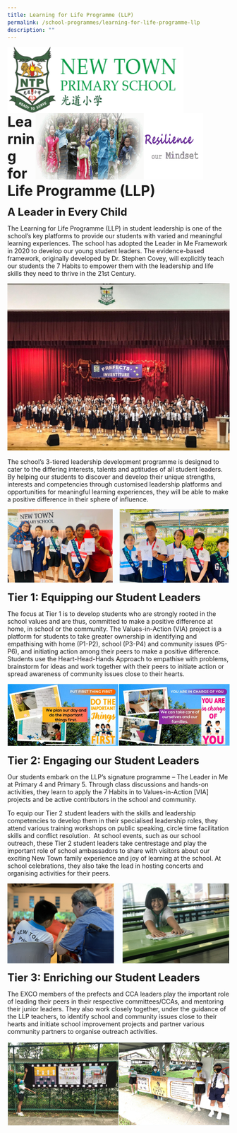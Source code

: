 ```yaml
---
title: Learning for Life Programme (LLP)
permalink: /school-programmes/learning-for-life-programme-llp
description: ""
---
```

<img src="/images/logosub.png" style="width:400px;height:150px;margin-left:0px;" align = "left">

<img src="/images/Header%20GIF.gif" style="width:380px;height:150px;margin-right:60px;" align = "right">
<br><br><br><br><br><br>

**<font size=6>Learning for Life Programme (LLP)</font>**

**<font size=5>A Leader in Every Child</font>**

The Learning for Life Programme (LLP) in student leadership is one of the school’s key platforms to provide our students with varied and meaningful learning experiences. The school has adopted the Leader in Me Framework in 2020 to develop our young student leaders. The evidence-based framework, originally developed by Dr. Stephen Covey, will explicitly teach our students the 7 Habits to empower them with the leadership and life skills they need to thrive in the 21st Century.

![](/images/School%20Programmes/LLP%201.jpeg)

The school’s 3-tiered leadership development programme is designed to cater to the differing interests, talents and aptitudes of all student leaders. By helping our students to discover and develop their unique strengths, interests and competencies through customised leadership platforms and opportunities for meaningful learning experiences, they will be able to make a positive difference in their sphere of influence.

![](/images/School%20Programmes/LLP%202.png)

**<font size=5>Tier 1: Equipping our Student Leaders</font>**

The focus at Tier 1 is to develop students who are strongly rooted in the school values and are thus, committed to make a positive difference at home, in school or the community. The Values-in-Action (VIA) project is a platform for students to take greater ownership in identifying and empathising with home (P1-P2), school (P3-P4) and community issues (P5-P6), and initiating action among their peers to make a positive difference. Students use the Heart-Head-Hands Approach to empathise with problems, brainstorm for ideas and work together with their peers to initiate action or spread awareness of community issues close to their hearts.

![](/images/School%20Programmes/LLP%203.png)

**<font size=5>Tier 2: Engaging our Student Leaders</font>**

Our students embark on the LLP’s signature programme – The Leader in Me at Primary 4 and Primary 5. Through class discussions and hands-on activities, they learn to apply the 7 Habits in to Values-in-Action \[VIA\] projects and be active contributors in the school and community. 

  

To equip our Tier 2 student leaders with the skills and leadership competencies to develop them in their specialised leadership roles, they attend various training workshops on public speaking, circle time facilitation skills and conflict resolution.  At school events, such as our school outreach, these Tier 2 student leaders take centrestage and play the important role of school ambassadors to share with visitors about our exciting New Town family experience and joy of learning at the school. At school celebrations, they also take the lead in hosting concerts and organising activities for their peers.

![](/images/School%20Programmes/LLP%204.png)


**<font size=5>Tier 3: Enriching our Student Leaders</font>**

The EXCO members of the prefects and CCA leaders play the important role of leading their peers in their respective committees/CCAs, and mentoring their junior leaders. They also work closely together, under the guidance of the LLP teachers, to identify school and community issues close to their hearts and initiate school improvement projects and partner various community partners to organise outreach activities.

![](/images/School%20Programmes/LLP%205.png)
